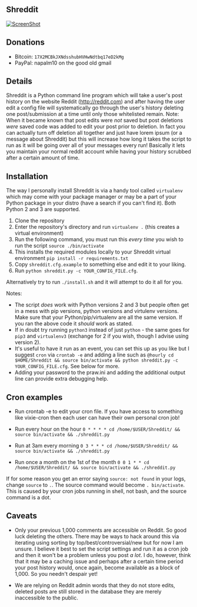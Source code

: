 Shreddit
-----------
[![ScreenShot](https://raw.github.com/x89/Shreddit/master/youtube/youtube.png)](https://www.youtube.com/watch?v=HD-Vt_A_dDo)

Donations
-----------
  - Bitcoin: `17X2MCBkJXNdsshubHVHwNdtbq17eD2kMg`
  - PayPal: napalm10 on the good old gmail

Details
-----------
Shreddit is a Python command line program which will take a user's post history on the website Reddit (http://reddit.com) and after having the user edit a config file will systematically go through the user's history deleting one post/submission at a time until only those whitelisted remain.
Note: When it became known that post edits were *not* saved but post deletions *were* saved code was added to edit your post prior to deletion. In fact you can actually turn off deletion all together and just have lorem ipsum (or a message about Shreddit) but this will increase how long it takes the script to run as it will be going over all of your messages every run!
Basically it lets you maintain your normal reddit account while having your history scrubbed after a certain amount of time.

Installation
-----------
The way I personally install Shreddit is via a handy tool called `virtualenv` which may come with your package manager or may be a part of your Python package in your distro (have a search if you can't find it). Both Python 2 and 3 are supported.

1. Clone the repository
2. Enter the repository's directory and run `virtualenv .` (this creates a virtual environment)
3. Run the following command, you must run this *every time* you wish to run the script `source ./bin/activate`
4. This installs the required modules locally to your Shreddit virtual environment `pip install -r requirements.txt`
5. Copy `shreddit.cfg.example` to something else and edit it to your liking.
6. Run `python shreddit.py -c YOUR_CONFIG_FILE.cfg`.

Alternatively try to run `./install.sh` and it will attempt to do it all for you.

Notes:

- The script *does* work with Python versions 2 and 3 but people often get in a mess with pip versions, python versions and virtulenv versions. Make sure that your Python/pip/virtualenv are all the same version. If you ran the above code it *should* work as stated.
- If in doubt try running `python3` instead of just `python` - the same goes for `pip3` and `virtualenv3` (exchange for 2 if you wish, though I advise using version 2).
- It's useful to have it run as an event, you can set this up as you like but I suggest `cron` via `crontab -e` and adding a line such as `@hourly cd $HOME/Shreddit && source bin/activate && python shreddit.py -c YOUR_CONFIG_FILE.cfg`. See below for more.
- Adding your password to the praw.ini and adding the additional output line can provide extra debugging help.

Cron examples
-----------
- Run crontab -e to edit your cron file. If you have access to something like vixie-cron then each user can have their own personal cron job!

- Run every hour on the hour
	`0 * * * * cd /home/$USER/Shreddit/ && source bin/activate && ./shreddit.py`

- Run at 3am every morning
	`0 3 * * * cd /home/$USER/Shreddit/ && source bin/activate && ./shreddit.py`

- Run once a month on the 1st of the month
	`0 0 1 * * cd /home/$USER/Shreddit/ && source bin/activate && ./shreddit.py`

If for some reason you get an error saying `source: not found` in your logs, change `source` to `.`. The source command would become `. bin/activate`. This is caused by your cron jobs running in shell, not bash, and the source command is a dot.

Caveats
-----------
- Only your previous 1,000 comments are accessible on Reddit. So good luck deleting the others. There may be ways to hack around this via iterating using sorting by top/best/controversial/new but for now I am unsure. I believe it best to set the script settings and run it as a cron job and then it won't be a problem unless you post *a lot*. I do, however, think that it may be a caching issue and perhaps after a certain time period your post history would, once again, become available as a block of 1,000. So you needn't despair yet!

- We are relying on Reddit admin words that they do not store edits, deleted posts are still stored in the database they are merely inaccessible to the public.
